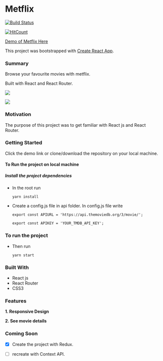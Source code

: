  # Metflix
 [![Build Status](https://travis-ci.org/Yog9/Metflix.svg?branch=master)](https://travis-ci.org/Yog9/Metflix)
 
 [![HitCount](http://hits.dwyl.com/Yog9/Metflix.svg)](http://hits.dwyl.com/Yog9/Metflix)

 
[Demo of Metflix Here](https://yog9.github.io/Metflix/)

This project was bootstrapped with [Create React App](https://github.com/facebook/create-react-app).

### Summary
 Browse your favourite movies with metflix.
 
 Built with React and React Router.
 
 ![](/metflix.jpg)
 
 ![](/details.jpg)
 
 ### Motivation
The purpose of this project was to get familiar with React js and React Router.

### Getting Started
 Click the demo link or clone/download the repository on your local machine.

#### To Run the project on local machine

##### Install the project dependencies

* In the root run 

  `yarn install`

* Create a config.js file in api folder. In config.js file write
  
  `export const APIURL = 'https://api.themoviedb.org/3/movie/';`
  
  `export const APIKEY = 'YOUR_TMDB_API_KEY';`
  


### To run the project

* Then run
 
  `yarn start`
 
 
### Built With
* React js
* React Router 
* CSS3

### Features
**1. Responsive Design**

**2. See movie details**

### Coming Soon 
- [x] Create the project with Redux.

- [ ] recreate with Context API.

 
 

 

